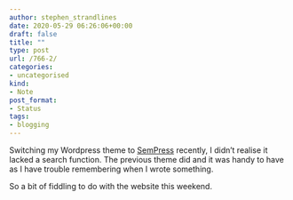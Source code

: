 ```yaml
---
author: stephen_strandlines
date: 2020-05-29 06:26:06+00:00
draft: false
title: ""
type: post
url: /766-2/
categories:
- uncategorised
kind:
- Note
post_format:
- Status
tags:
- blogging
---
```


Switching my Wordpress theme to [SemPress](https://notiz.blog/projects/sempress/) recently, I didn’t realise it lacked a search function. The previous theme did and it was handy to have as I have trouble remembering when I wrote something.

So a bit of fiddling to do with the website this weekend.

